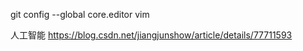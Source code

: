 git config --global core.editor vim

人工智能
https://blog.csdn.net/jiangjunshow/article/details/77711593
